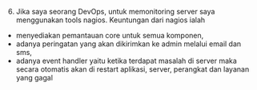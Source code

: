 6. Jika saya seorang DevOps, untuk memonitoring server saya menggunakan tools nagios. Keuntungan dari nagios ialah 
- menyediakan pemantauan core untuk semua komponen, 
- adanya peringatan yang akan dikirimkan ke admin melalui email dan sms, 
- adanya event handler yaitu ketika terdapat masalah di server maka secara otomatis akan di restart aplikasi, server, perangkat dan layanan yang gagal